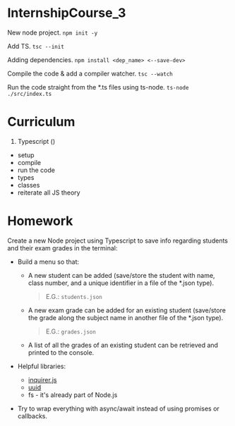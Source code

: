 # InternshipCourse_3

New node project.
`npm init -y`

Add TS.
`tsc --init`

Adding dependencies.
`npm install <dep_name> <--save-dev>`

Compile the code & add a compiler watcher.
`tsc --watch`

Run the code straight from the \*.ts files using ts-node.
`ts-node ./src/index.ts`

# Curriculum

1. Typescript ()

- setup
- compile
- run the code
- types
- classes
- reiterate all JS theory

# Homework

Create a new Node project using Typescript to save info regarding students and their exam grades in the terminal:

- Build a menu so that:

  - A new student can be added (save/store the student with name, class number, and a unique identifier in a file of the \*.json type).
    > E.G.: `students.json`
  - A new exam grade can be added for an existing student (save/store the grade along the subject name in another file of the \*.json type).
    > E.G.: `grades.json`
  - A list of all the grades of an existing student can be retrieved and printed to the console.

- Helpful libraries:

  - [inquirer.js](https://www.npmjs.com/package/inquirer)
  - [uuid](https://www.npmjs.com/package/uuid)
  - fs - it's already part of Node.js

- Try to wrap everything with async/await instead of using promises or callbacks.
